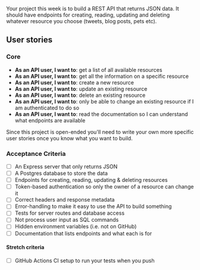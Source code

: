 Your project this week is to build a REST API that returns JSON data. It should have endpoints for creating, reading, updating and deleting whatever resource you choose (tweets, blog posts, pets etc).

## User stories

### Core

- **As an API user, I want to**: get a list of all available resources
- **As an API user, I want to**: get all the information on a specific resource
- **As an API user, I want to**: create a new resource
- **As an API user, I want to**: update an existing resource
- **As an API user, I want to**: delete an existing resource
- **As an API user, I want to**: only be able to change an existing resource if I am authenticated to do so
- **As an API user, I want to**: read the documentation so I can understand what endpoints are available

Since this project is open-ended you'll need to write your own more specific user stories once you know what you want to build.

### Acceptance Criteria

- [ ] An Express server that only returns JSON
- [ ] A Postgres database to store the data
- [ ] Endpoints for creating, reading, updating & deleting resources
- [ ] Token-based authentication so only the owner of a resource can change it
- [ ] Correct headers and response metadata
- [ ] Error-handling to make it easy to use the API to build something
- [ ] Tests for server routes and database access
- [ ] Not process user input as SQL commands
- [ ] Hidden environment variables (i.e. not on GitHub)
- [ ] Documentation that lists endpoints and what each is for

#### Stretch criteria

- [ ] GitHub Actions CI setup to run your tests when you push
